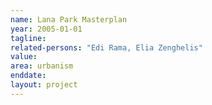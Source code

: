 ```yaml
---
name: Lana Park Masterplan
year: 2005-01-01
tagline:
related-persons: "Edi Rama, Elia Zenghelis"
value:
area: urbanism
enddate:
layout: project
---
```

